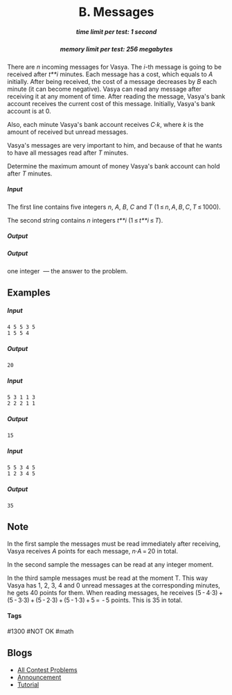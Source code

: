 <h1 style='text-align: center;'> B. Messages</h1>

<h5 style='text-align: center;'>time limit per test: 1 second</h5>
<h5 style='text-align: center;'>memory limit per test: 256 megabytes</h5>

There are *n* incoming messages for Vasya. The *i*-th message is going to be received after *t**i* minutes. Each message has a cost, which equals to *A* initially. After being received, the cost of a message decreases by *B* each minute (it can become negative). Vasya can read any message after receiving it at any moment of time. After reading the message, Vasya's bank account receives the current cost of this message. Initially, Vasya's bank account is at 0.

Also, each minute Vasya's bank account receives *C*·*k*, where *k* is the amount of received but unread messages.

Vasya's messages are very important to him, and because of that he wants to have all messages read after *T* minutes.

Determine the maximum amount of money Vasya's bank account can hold after *T* minutes.

##### Input

The first line contains five integers *n*, *A*, *B*, *C* and *T* (1 ≤ *n*, *A*, *B*, *C*, *T* ≤ 1000).

The second string contains *n* integers *t**i* (1 ≤ *t**i* ≤ *T*).

##### Output

##### Output

 one integer  — the answer to the problem.

## Examples

##### Input


```text
4 5 5 3 5  
1 5 5 4  

```
##### Output


```text
20  

```
##### Input


```text
5 3 1 1 3  
2 2 2 1 1  

```
##### Output


```text
15  

```
##### Input


```text
5 5 3 4 5  
1 2 3 4 5  

```
##### Output


```text
35  

```
## Note

In the first sample the messages must be read immediately after receiving, Vasya receives *A* points for each message, *n*·*A* = 20 in total.

In the second sample the messages can be read at any integer moment.

In the third sample messages must be read at the moment T. This way Vasya has 1, 2, 3, 4 and 0 unread messages at the corresponding minutes, he gets 40 points for them. When reading messages, he receives (5 - 4·3) + (5 - 3·3) + (5 - 2·3) + (5 - 1·3) + 5 =  - 5 points. This is 35 in total.



#### Tags 

#1300 #NOT OK #math 

## Blogs
- [All Contest Problems](../Tinkoff_Internship_Warmup_Round_2018_and_Codeforces_Round_475_(Div._2).md)
- [Announcement](../blogs/Announcement.md)
- [Tutorial](../blogs/Tutorial.md)
